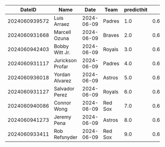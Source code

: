 DateID         |  Name              |  Date        |  Team     |  predicthit  |  predicthitproba     |  hitbool  |  Last7DaysAVG  |  Last15DaysAVG  |  Last30DaysAVG
---------------|--------------------|--------------|-----------|--------------|----------------------|-----------|----------------|-----------------|---------------
2024060939572  |  Luis Arraez       |  2024-06-09  |  Padres   |  1.0         |  0.6396792453787892  |  False    |  0.308         |  0.345          |  0.372
2024060931668  |  Marcell Ozuna     |  2024-06-09  |  Braves   |  2.0         |  0.6150549175261971  |  False    |  0.381         |  0.321          |  0.324
2024060942403  |  Bobby Witt Jr.    |  2024-06-09  |  Royals   |  3.0         |  0.6087034515106385  |  False    |  0.409         |  0.379          |  0.327
2024060931117  |  Jurickson Profar  |  2024-06-09  |  Padres   |  4.0         |  0.6065011953839499  |  False    |  0.292         |  0.286          |  0.313
2024060936018  |  Yordan Alvarez    |  2024-06-09  |  Astros   |  5.0         |  0.6048743389268593  |  False    |  0.417         |  0.389          |  0.365
2024060931127  |  Salvador Perez    |  2024-06-09  |  Royals   |  6.0         |  0.6040057283967003  |  False    |  0.176         |  0.208          |  0.271
2024060940086  |  Connor Wong       |  2024-06-09  |  Red Sox  |  7.0         |  0.6024656135830442  |  False    |  0.357         |  0.289          |  0.309
2024060941273  |  Jeremy Pena       |  2024-06-09  |  Astros   |  8.0         |  0.6019852218072737  |  False    |  0.318         |  0.235          |  0.262
2024060933411  |  Rob Refsnyder     |  2024-06-09  |  Red Sox  |  9.0         |  0.6019235780436127  |  False    |  0.333         |  0.326          |  0.324
